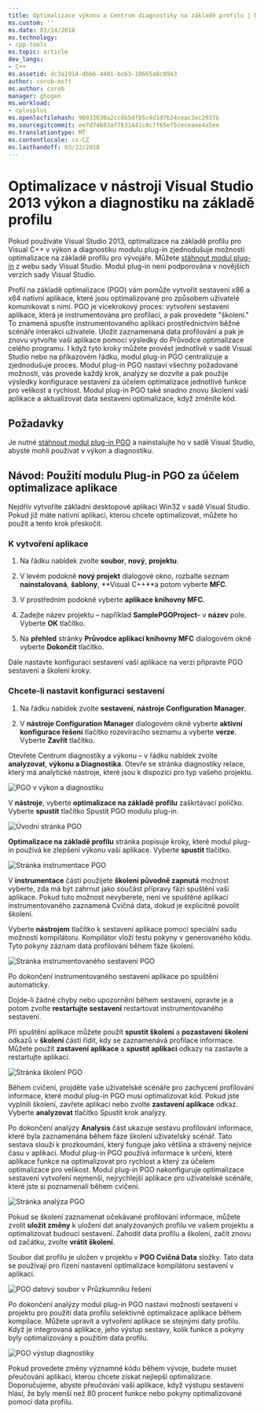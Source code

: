 ```yaml
---
title: Optimalizace výkonu a Centrum diagnostiky na základě profilu | Microsoft Docs
ms.custom: ''
ms.date: 03/14/2018
ms.technology:
- cpp-tools
ms.topic: article
dev_langs:
- C++
ms.assetid: dc3a1914-dbb6-4401-bc63-10665a8c8943
author: corob-msft
ms.author: corob
manager: ghogen
ms.workload:
- cplusplus
ms.openlocfilehash: 98933630a2cc8b5dfb5c4d1d7b24ceac3ec2937b
ms.sourcegitcommit: ee7d74683af7631441c8c7f65ef5ceceaee4a5ee
ms.translationtype: MT
ms.contentlocale: cs-CZ
ms.lasthandoff: 03/22/2018
---
```

# <a name="profile-guided-optimization-in-the-visual-studio-2013-performance-and-diagnostics-hub"></a>Optimalizace v nástroji Visual Studio 2013 výkon a diagnostiku na základě profilu

Pokud používáte Visual Studio 2013, optimalizace na základě profilu pro Visual C++ v výkon a diagnostiku modulu plug-in zjednodušuje možnosti optimalizace na základě profilu pro vývojáře. Můžete [stáhnout modul plug-in](http://go.microsoft.com/fwlink/p/?LinkId=327915) z webu sady Visual Studio. Modul plug-in není podporována v novějších verzích sady Visual Studio.

Profil na základě optimalizace (PGO) vám pomůže vytvořit sestavení x86 a x64 nativní aplikace, které jsou optimalizované pro způsobem uživatelé komunikovat s nimi. PGO je vícekrokový proces: vytvoření sestavení aplikace, která je instrumentována pro profilaci, a pak provedete "školení." To znamená spusťte instrumentovaného aplikaci prostřednictvím běžné scénáře interakci uživatele. Uložit zaznamenaná data profilování a pak je znovu vytvořte vaší aplikace pomocí výsledky do Průvodce optimalizace celého programu. I když tyto kroky můžete provést jednotlivě v sadě Visual Studio nebo na příkazovém řádku, modul plug-in PGO centralizuje a zjednodušuje proces. Modul plug-in PGO nastaví všechny požadované možnosti, vás provede každý krok, analýzy se dozvíte a pak použije výsledky konfigurace sestavení za účelem optimalizace jednotlivé funkce pro velikost a rychlost. Modul plug-in PGO také snadno znovu školení vaší aplikace a aktualizovat data sestavení optimalizace, když změníte kód.

## <a name="prerequisites"></a>Požadavky

Je nutné [stáhnout modul plug-in PGO](http://go.microsoft.com/fwlink/p/?LinkId=327915) a nainstalujte ho v sadě Visual Studio, abyste mohli používat v výkon a diagnostiku.

## <a name="walkthrough-using-the-pgo-plug-in-to-optimize-an-app"></a>Návod: Použití modulu Plug-in PGO za účelem optimalizace aplikace

Nejdřív vytvoříte základní desktopové aplikaci Win32 v sadě Visual Studio. Pokud již máte nativní aplikaci, kterou chcete optimalizovat, můžete ho použít a tento krok přeskočit.

### <a name="to-create-an-app"></a>K vytvoření aplikace

1. Na řádku nabídek zvolte **soubor**, **nový**, **projektu**.

1. V levém podokně **nový projekt** dialogové okno, rozbalte seznam **nainstalovaná**, **šablony**, **Visual C++**a potom vyberte  **MFC**.

1. V prostředním podokně vyberte **aplikace knihovny MFC**.

1. Zadejte název projektu – například **SamplePGOProject**– v **název** pole. Vyberte **OK** tlačítko.

1. Na **přehled** stránky **Průvodce aplikací knihovny MFC** dialogovém okně vyberte **Dokončit** tlačítko.

Dále nastavte konfiguraci sestavení vaší aplikace na verzi připravte PGO sestavení a školení kroky.

### <a name="to-set-the-build-configuration"></a>Chcete-li nastavit konfiguraci sestavení

1. Na řádku nabídek zvolte **sestavení**, **nástroje Configuration Manager**.

1. V **nástroje Configuration Manager** dialogovém okně vyberte **aktivní konfigurace řešení** tlačítko rozevíracího seznamu a vyberte **verze**. Vyberte **Zavřít** tlačítko.

Otevřete Centrum diagnostiky a výkonu – v řádku nabídek zvolte **analyzovat**, **výkonu a Diagnostika**. Otevře se stránka diagnostiky relace, který má analytické nástroje, které jsou k dispozici pro typ vašeho projektu.

![PGO v výkon a diagnostiku](../../build/reference/media/pgofig0hub.png "PGOFig0Hub")

V **nástroje**, vyberte **optimalizace na základě profilu** zaškrtávací políčko. Vyberte **spustit** tlačítko Spustit PGO modulu plug-in.

![Úvodní stránka PGO](../../build/reference/media/pgofig1start.png "PGOFig1Start")

**Optimalizace na základě profilu** stránka popisuje kroky, které modul plug-in používá ke zlepšení výkonu vaší aplikace. Vyberte **spustit** tlačítko.

![Stránka instrumentace PGO](../../build/reference/media/pgofig2instrument.png "PGOFig2Instrument")

V **instrumentace** části použijete **školení původně zapnutá** možnost vyberte, zda má být zahrnut jako součást přípravy fázi spuštění vaší aplikace. Pokud tuto možnost nevyberete, není ve spuštěné aplikaci instrumentovaného zaznamená Cvičná data, dokud je explicitně povolit školení.

Vyberte **nástrojem** tlačítko k sestavení aplikace pomocí speciální sadu možností kompilátoru. Kompilátor vloží testu pokyny v generovaného kódu. Tyto pokyny záznam data profilování během fáze školení.

![Stránka instrumentovaného sestavení PGO](../../build/reference/media/pgofig3build.PNG "PGOFig3Build")

Po dokončení instrumentovaného sestavení aplikace po spuštění automaticky.

Dojde-li žádné chyby nebo upozornění během sestavení, opravte je a potom zvolte **restartujte sestavení** restartovat instrumentovaného sestavení.

Při spuštění aplikace můžete použít **spustit školení** a **pozastavení školení** odkazů v **školení** části řídit, kdy se zaznamenává profilace informace. Můžete použít **zastavení aplikace** a **spustit aplikaci** odkazy na zastavte a restartujte aplikaci.

![Stránka školení PGO](../../build/reference/media/pgofig4training.PNG "PGOFig4Training")

Během cvičení, projděte vaše uživatelské scénáře pro zachycení profilování informace, které modul plug-in PGO musí optimalizovat kód. Pokud jste vyplnili školení, zavřete aplikaci nebo zvolte **zastavení aplikace** odkaz. Vyberte **analyzovat** tlačítko Spustit krok analýzy.

Po dokončení analýzy **Analysis** část ukazuje sestavu profilování informace, které byla zaznamenána během fáze školení uživatelský scénář. Tato sestava slouží k prozkoumání, který funguje jako většina a strávený nejvíce času v aplikaci. Modul plug-in PGO používá informace k určení, které aplikace funkce na optimalizovat pro rychlost a který za účelem optimalizace pro velikost. Modul plug-in PGO nakonfiguruje optimalizace sestavení vytvoření nejmenší, nejrychlejší aplikace pro uživatelské scénáře, které jste si poznamenali během cvičení.

![Stránka analýza PGO](../../build/reference/media/pgofig5analyze.png "PGOFig5Analyze")

Pokud se školení zaznamenat očekávané profilování informace, můžete zvolit **uložit změny** k uložení dat analyzovaných profilu ve vašem projektu a optimalizovat budoucí sestavení. Zahodit data profilu a školení, začít znovu od začátku, zvolte **vrátit školení**.

Soubor dat profilu je uložen v projektu v **PGO Cvičná Data** složky. Tato data se používají pro řízení nastavení optimalizace kompilátoru sestavení v aplikaci.

![PGO datový soubor v Průzkumníku řešení](../../build/reference/media/pgofig6data.png "PGOFig6Data")

Po dokončení analýzy modul plug-in PGO nastaví možnosti sestavení v projektu pro použití data profilu selektivně optimalizace aplikace během kompilace. Můžete upravit a vytvoření aplikace se stejnými daty profilu. Když je integrovaná aplikace, jeho výstup sestavy, kolik funkce a pokyny byly optimalizovány s použitím data profilu.

![PGO výstup diagnostiky](../../build/reference/media/pgofig7diagnostics.png "PGOFig7Diagnostics")

Pokud provedete změny významné kódu během vývoje, budete muset přeučování aplikaci, kterou chcete získat nejlepší optimalizace. Doporučujeme, abyste přeučování vaší aplikace, když výstupu sestavení hlásí, že byly menší než 80 procent funkce nebo pokyny optimalizované pomocí data profilu.
